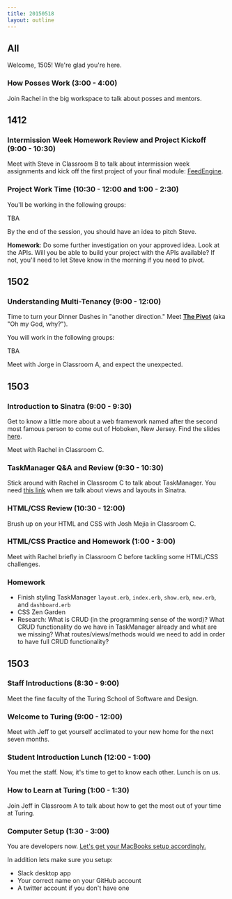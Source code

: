 ```yaml
---
title: 20150518
layout: outline
---
```


## All

Welcome, 1505! We're glad you're here. 

### How Posses Work (3:00 - 4:00)

Join Rachel in the big workspace to talk about posses and mentors. 

## 1412

### Intermission Week Homework Review and Project Kickoff (9:00 - 10:30)

Meet with Steve in Classroom B to talk about intermission week assignments and kick off the first project of your final module: [FeedEngine][fe].

[fe]: http://tutorials.jumpstartlab.com/projects/feed_engine/feed_engine.html

### Project Work Time (10:30 - 12:00 and 1:00 - 2:30)

You'll be working in the following groups:

TBA

By the end of the session, you should have an idea to pitch Steve.

**Homework**: Do some further investigation on your approved idea. Look at the APIs. Will you be able to build your project with the APIs available? If not, you'll need to let Steve know in the morning if you need to pivot.

## 1502

### Understanding Multi-Tenancy (9:00 - 12:00)

Time to turn your Dinner Dashes in "another direction." Meet [**The Pivot**](https://github.com/turingschool/lesson_plans/blob/master/ruby_03-professional_rails_applications/the_pivot.markdown) (aka "Oh my God, why?").

You will work in the following groups:

TBA

Meet with Jorge in Classroom A, and expect the unexpected.

## 1503

### Introduction to Sinatra (9:00 - 9:30)

Get to know a little more about a web framework named after the second most famous person to come out of Hoboken, New Jersey. Find the slides [here](https://www.dropbox.com/s/6kulbxu31w3bwml/intro_to_sinatra.key?dl=0).

Meet with Rachel in Classroom C.

### TaskManager Q&A and Review (9:30 - 10:30)

Stick around with Rachel in Classroom C to talk about TaskManager. You need [this link](https://github.com/turingschool/lesson_plans/blob/master/ruby_02-web_applications_with_ruby/html_css_task_manager.markdown) when we talk about views and layouts in Sinatra.

### HTML/CSS Review (10:30 - 12:00)

Brush up on your HTML and CSS with Josh Mejia in Classroom C.

### HTML/CSS Practice and Homework (1:00 - 3:00)

Meet with Rachel briefly in Classroom C before tackling some HTML/CSS challenges. 

### Homework

* Finish styling TaskManager `layout.erb`, `index.erb`, `show.erb`, `new.erb`, and `dashboard.erb`
* CSS Zen Garden
* Research: What is CRUD (in the programming sense of the word)? What CRUD functionality do we have in TaskManager already and what are we missing? What routes/views/methods would we need to add in order to have full CRUD functionality?

## 1503

### Staff Introductions (8:30 - 9:00)

Meet the fine faculty of the Turing School of Software and Design.

### Welcome to Turing (9:00 - 12:00)

Meet with Jeff to get yourself acclimated to your new home for the next seven months.

### Student Introduction Lunch (12:00 - 1:00)

You met the staff. Now, it's time to get to know each other. Lunch is on us.

### How to Learn at Turing (1:00 - 1:30)

Join Jeff in Classroom A to talk about how to get the most out of your time at Turing.

### Computer Setup (1:30 - 3:00)

You are developers now. [Let's get your MacBooks setup accordingly.](http://tutorials.jumpstartlab.com/topics/environment/environment.html)

In addition lets make sure you setup:

* Slack desktop app
* Your correct name on your GitHub account
* A twitter account if you don't have one
